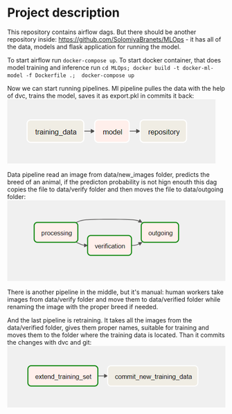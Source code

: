 # Project description

This repository contains airflow dags.
But there should be another repository inside: https://github.com/SolomiyaBranets/MLOps - it has all of the data, models and flask application for running the model.

To start airflow run ```docker-compose up```.
To start docker container, that does model training and inference run ```cd MLOps; docker build -t docker-ml-model -f Dockerfile .;  docker-compose up```

Now we can start running pipelines.
Ml pipeline pulles the data with the help of dvc, trains the model, saves it as export.pkl in commits it back:
![Diagram](screenshots/ml_pipeline.png)

Data pipeline read an image from data/new_images folder, predicts the breed of an animal, if the predicton probability is not hign enouth this dag copies the file to data/verify folder and then moves the file to data/outgoing folder:
![Diagram](screenshots/data_pipeline.png)

There is another pipeline in the middle, but it's manual: human workers take images from data/verify folder and move them to data/verified folder while renaming the image with the proper breed if needed.

And the last pipeline is retraining. It takes all the images from the data/verified folder, gives them proper names, suitable for training and moves them to the folder where the training data is located. Than it commits the changes with dvc and git:
![Diagram](screenshots/retraining_pipeline.png)
